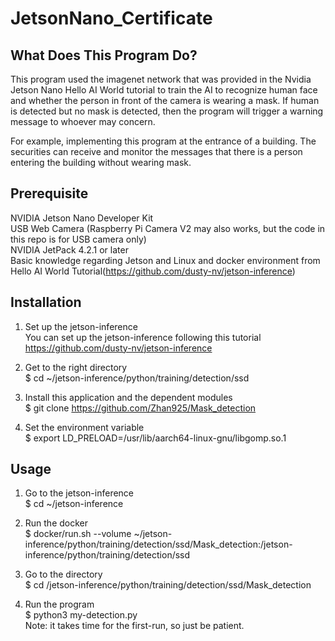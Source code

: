 # JetsonNano_Certificate

## What Does This Program Do?
This program used the imagenet network that was provided in the Nvidia Jetson Nano Hello AI World tutorial to train the AI to recognize human face and whether the person in front of the camera is wearing a mask. If human is detected but no mask is detected, then the program will trigger a warning message to whoever may concern.

For example, implementing this program at the entrance of a building. The securities can receive and monitor the messages that there is a person entering the building without wearing mask.

## Prerequisite
NVIDIA Jetson Nano Developer Kit\
USB Web Camera (Raspberry Pi Camera V2 may also works, but the code in this repo is for USB camera only)\
NVIDIA JetPack 4.2.1 or later\
Basic knowledge regarding Jetson and Linux and docker environment from Hello AI World Tutorial(https://github.com/dusty-nv/jetson-inference)

## Installation
1. Set up the jetson-inference\
You can set up the jetson-inference following this tutorial https://github.com/dusty-nv/jetson-inference

2. Get to the right directory\
$ cd ~/jetson-inference/python/training/detection/ssd

3. Install this application and the dependent modules\
$ git clone https://github.com/Zhan925/Mask_detection

4. Set the environment variable\
$ export LD_PRELOAD=/usr/lib/aarch64-linux-gnu/libgomp.so.1

## Usage
1. Go to the jetson-inference\
$ cd ~/jetson-inference

2. Run the docker\
$  docker/run.sh --volume ~/jetson-inference/python/training/detection/ssd/Mask_detection:/jetson-inference/python/training/detection/ssd

3. Go to the directory\
$ cd /jetson-inference/python/training/detection/ssd/Mask_detection

4. Run the program\
$  python3 my-detection.py\
Note: it takes time for the first-run, so just be patient.


